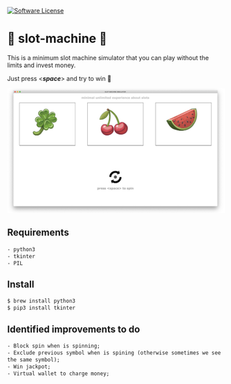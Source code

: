 [![Software License](https://img.shields.io/badge/license-MIT-brightgreen.svg?style=flat-square)](https://github.com/cristianoperdigao/slot-machine/blob/master/LICENSE)

# 🎰 slot-machine 🎰
This is a minimum slot machine simulator that you can play without the limits and invest money.

Just press <***space***> and try to win 🤘

![alt text](https://github.com/cristianoperdigao/slot-machine/blob/master/screenshot.png)

## Requirements

    - python3 
    - tkinter
    - PIL
    
## Install

    $ brew install python3
    $ pip3 install tkinter
    
## Identified improvements to do
    - Block spin when is spinning;
    - Exclude previous symbol when is spining (otherwise sometimes we see the same symbol);
    - Win jackpot;
    - Virtual wallet to charge money;

